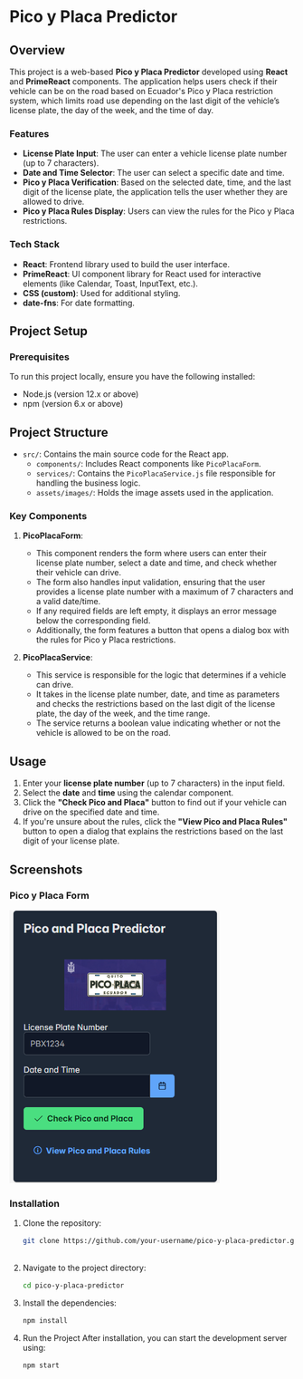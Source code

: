 # Pico y Placa Predictor

## Overview

This project is a web-based **Pico y Placa Predictor** developed using **React** and **PrimeReact** components. The application helps users check if their vehicle can be on the road based on Ecuador's Pico y Placa restriction system, which limits road use depending on the last digit of the vehicle’s license plate, the day of the week, and the time of day.

### Features

- **License Plate Input**: The user can enter a vehicle license plate number (up to 7 characters).
- **Date and Time Selector**: The user can select a specific date and time.
- **Pico y Placa Verification**: Based on the selected date, time, and the last digit of the license plate, the application tells the user whether they are allowed to drive.
- **Pico y Placa Rules Display**: Users can view the rules for the Pico y Placa restrictions.

### Tech Stack

- **React**: Frontend library used to build the user interface.
- **PrimeReact**: UI component library for React used for interactive elements (like Calendar, Toast, InputText, etc.).
- **CSS (custom)**: Used for additional styling.
- **date-fns**: For date formatting.

## Project Setup

### Prerequisites

To run this project locally, ensure you have the following installed:

- Node.js (version 12.x or above)
- npm (version 6.x or above)
## Project Structure

- `src/`: Contains the main source code for the React app.
  - `components/`: Includes React components like `PicoPlacaForm`.
  - `services/`: Contains the `PicoPlacaService.js` file responsible for handling the business logic.
  - `assets/images/`: Holds the image assets used in the application.

### Key Components

1. **PicoPlacaForm**:
   - This component renders the form where users can enter their license plate number, select a date and time, and check whether their vehicle can drive.
   - The form also handles input validation, ensuring that the user provides a license plate number with a maximum of 7 characters and a valid date/time.
   - If any required fields are left empty, it displays an error message below the corresponding field.
   - Additionally, the form features a button that opens a dialog box with the rules for Pico y Placa restrictions.

2. **PicoPlacaService**:
   - This service is responsible for the logic that determines if a vehicle can drive.
   - It takes in the license plate number, date, and time as parameters and checks the restrictions based on the last digit of the license plate, the day of the week, and the time range.
   - The service returns a boolean value indicating whether or not the vehicle is allowed to be on the road.

## Usage

1. Enter your **license plate number** (up to 7 characters) in the input field.
2. Select the **date** and **time** using the calendar component.
3. Click the **"Check Pico and Placa"** button to find out if your vehicle can drive on the specified date and time.
4. If you're unsure about the rules, click the **"View Pico and Placa Rules"** button to open a dialog that explains the restrictions based on the last digit of your license plate.

## Screenshots

### Pico y Placa Form

![Pico y Placa Form](src/assets/images/picoandplacaimage.png)

### Installation

1. Clone the repository:
   ```bash
   git clone https://github.com/your-username/pico-y-placa-predictor.git
    

2. Navigate to the project directory:
   ```bash
   cd pico-y-placa-predictor

3. Install the dependencies:
   ```bash
   npm install

3. Run the Project
After installation, you can start the development server using:
   ```bash
   npm start

